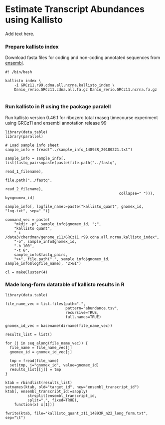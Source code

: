 
# Estimate Transcript Abundances using Kallisto

Add text here.

### Prepare kallisto index

Download fasta files for coding and non-coding annotated sequences from [ensembl](http://www.ensembl.org/info/data/ftp/index.html).

```
#! /bin/bash

kallisto index \
    -i GRCz11.r99.cdna.all.ncrna.kallisto_index \
    Danio_rerio.GRCz11.cdna.all.fa.gz Danio_rerio.GRCz11.ncrna.fa.gz
    
```

### Run kallisto in R using the package paralell

Run kallisto version 0.46.1 for ribozero total rnaseq timecourse experiment 
using GRCz11 and ensembl annotation release 99

```
library(data.table)
library(parallel)

# Load sample info sheet
sample_info = fread("../sample_info_14893R_20180221.txt")

sample_info = sample_info[, list(fastq_pairs=paste(paste(file.path("../fastq",
                                                                   read_1_filename),
                                                         file.path("../fastq",
                                                                   read_2_filename),
                                                   collapse=" "))), by=gnomex_id]

sample_info[, logfile_name:=paste("kallisto_quant", gnomex_id, "log.txt", sep="_")]

command_vec = paste(
    "mkdir -p", sample_info$gnomex_id, ";",
    "kallisto quant",
    "-i /data3/cherdman/genome_z11/GRCz11.r99.cdna.all.ncrna.kallisto_index",
    "-o", sample_info$gnomex_id,
    "-b 100",
    "-t 6",
    sample_info$fastq_pairs,
    ">>", file.path(".", sample_info$gnomex_id, sample_info$logfile_name), "2>&1")

cl = makeCluster(4)

```
### Made long-form datatable of kallisto results in R

```
library(data.table)

file_name_vec = list.files(path=".",
                           pattern="abundance.tsv",
                           recursive=TRUE,
                           full.names=TRUE)

gnomex_id_vec = basename(dirname(file_name_vec))

results_list = list()

for (j in seq_along(file_name_vec)) {
  file_name = file_name_vec[j]
  gnomex_id = gnomex_id_vec[j]

  tmp = fread(file_name)
  set(tmp, j="gnomex_id", value=gnomex_id)
  results_list[[j]] = tmp
}

ktab = rbindlist(results_list)
setnames(ktab, old="target_id", new="ensembl_transcript_id")
ktab[, ensembl_transcript_id:=sapply(
          strsplit(ensembl_transcript_id, 
          split=".", fixed=TRUE), 
    function(x) x[1])]

fwrite(ktab, file="kallisto_quant_z11_14893R_n22_long_form.txt", sep="\t")

```
